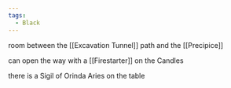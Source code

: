 ```yaml
---
tags:
  - Black
---
```


room between the [[Excavation Tunnel]] path and the [[Precipice]]

can open the way with a [[Firestarter]] on the Candles

there is a Sigil of Orinda Aries on the table